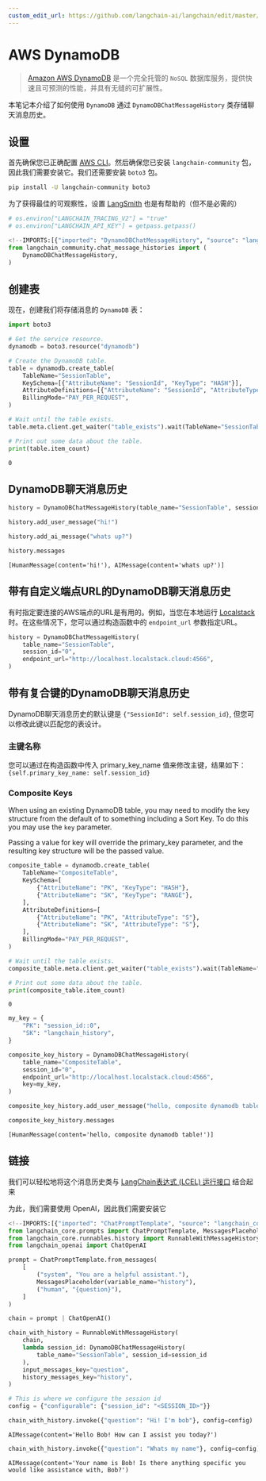 ```yaml
---
custom_edit_url: https://github.com/langchain-ai/langchain/edit/master/docs/docs/integrations/memory/aws_dynamodb.ipynb
---
```

# AWS DynamoDB

>[Amazon AWS DynamoDB](https://awscli.amazonaws.com/v2/documentation/api/latest/reference/dynamodb/index.html) 是一个完全托管的 `NoSQL` 数据库服务，提供快速且可预测的性能，并具有无缝的可扩展性。

本笔记本介绍了如何使用 `DynamoDB` 通过 `DynamoDBChatMessageHistory` 类存储聊天消息历史。

## 设置

首先确保您已正确配置 [AWS CLI](https://docs.aws.amazon.com/cli/latest/userguide/cli-chap-configure.html)。然后确保您已安装 `langchain-community` 包，因此我们需要安装它。我们还需要安装 `boto3` 包。

```bash
pip install -U langchain-community boto3
```

为了获得最佳的可观察性，设置 [LangSmith](https://smith.langchain.com/) 也是有帮助的（但不是必需的）


```python
# os.environ["LANGCHAIN_TRACING_V2"] = "true"
# os.environ["LANGCHAIN_API_KEY"] = getpass.getpass()
```


```python
<!--IMPORTS:[{"imported": "DynamoDBChatMessageHistory", "source": "langchain_community.chat_message_histories", "docs": "https://python.langchain.com/api_reference/community/chat_message_histories/langchain_community.chat_message_histories.dynamodb.DynamoDBChatMessageHistory.html", "title": "AWS DynamoDB"}]-->
from langchain_community.chat_message_histories import (
    DynamoDBChatMessageHistory,
)
```

## 创建表

现在，创建我们将存储消息的 `DynamoDB` 表：


```python
import boto3

# Get the service resource.
dynamodb = boto3.resource("dynamodb")

# Create the DynamoDB table.
table = dynamodb.create_table(
    TableName="SessionTable",
    KeySchema=[{"AttributeName": "SessionId", "KeyType": "HASH"}],
    AttributeDefinitions=[{"AttributeName": "SessionId", "AttributeType": "S"}],
    BillingMode="PAY_PER_REQUEST",
)

# Wait until the table exists.
table.meta.client.get_waiter("table_exists").wait(TableName="SessionTable")

# Print out some data about the table.
print(table.item_count)
```
```output
0
```
## DynamoDB聊天消息历史


```python
history = DynamoDBChatMessageHistory(table_name="SessionTable", session_id="0")

history.add_user_message("hi!")

history.add_ai_message("whats up?")
```


```python
history.messages
```



```output
[HumanMessage(content='hi!'), AIMessage(content='whats up?')]
```


## 带有自定义端点URL的DynamoDB聊天消息历史

有时指定要连接的AWS端点的URL是有用的。例如，当您在本地运行 [Localstack](https://localstack.cloud/) 时。在这些情况下，您可以通过构造函数中的 `endpoint_url` 参数指定URL。


```python
history = DynamoDBChatMessageHistory(
    table_name="SessionTable",
    session_id="0",
    endpoint_url="http://localhost.localstack.cloud:4566",
)
```

## 带有复合键的DynamoDB聊天消息历史
DynamoDB聊天消息历史的默认键是 ```{"SessionId": self.session_id}```, 但您可以修改此键以匹配您的表设计。

### 主键名称
您可以通过在构造函数中传入 primary_key_name 值来修改主键，结果如下：
```{self.primary_key_name: self.session_id}```

### Composite Keys
When using an existing DynamoDB table, you may need to modify the key structure from the default of to something including a Sort Key. To do this you may use the ```key``` parameter.

Passing a value for key will override the primary_key parameter, and the resulting key structure will be the passed value.



```python
composite_table = dynamodb.create_table(
    TableName="CompositeTable",
    KeySchema=[
        {"AttributeName": "PK", "KeyType": "HASH"},
        {"AttributeName": "SK", "KeyType": "RANGE"},
    ],
    AttributeDefinitions=[
        {"AttributeName": "PK", "AttributeType": "S"},
        {"AttributeName": "SK", "AttributeType": "S"},
    ],
    BillingMode="PAY_PER_REQUEST",
)

# Wait until the table exists.
composite_table.meta.client.get_waiter("table_exists").wait(TableName="CompositeTable")

# Print out some data about the table.
print(composite_table.item_count)
```
```output
0
```

```python
my_key = {
    "PK": "session_id::0",
    "SK": "langchain_history",
}

composite_key_history = DynamoDBChatMessageHistory(
    table_name="CompositeTable",
    session_id="0",
    endpoint_url="http://localhost.localstack.cloud:4566",
    key=my_key,
)

composite_key_history.add_user_message("hello, composite dynamodb table!")

composite_key_history.messages
```



```output
[HumanMessage(content='hello, composite dynamodb table!')]
```


## 链接

我们可以轻松地将这个消息历史类与 [LangChain表达式 (LCEL) 运行接口](/docs/how_to/message_history) 结合起来

为此，我们需要使用 OpenAI，因此我们需要安装它


```python
<!--IMPORTS:[{"imported": "ChatPromptTemplate", "source": "langchain_core.prompts", "docs": "https://python.langchain.com/api_reference/core/prompts/langchain_core.prompts.chat.ChatPromptTemplate.html", "title": "AWS DynamoDB"}, {"imported": "MessagesPlaceholder", "source": "langchain_core.prompts", "docs": "https://python.langchain.com/api_reference/core/prompts/langchain_core.prompts.chat.MessagesPlaceholder.html", "title": "AWS DynamoDB"}, {"imported": "RunnableWithMessageHistory", "source": "langchain_core.runnables.history", "docs": "https://python.langchain.com/api_reference/core/runnables/langchain_core.runnables.history.RunnableWithMessageHistory.html", "title": "AWS DynamoDB"}, {"imported": "ChatOpenAI", "source": "langchain_openai", "docs": "https://python.langchain.com/api_reference/openai/chat_models/langchain_openai.chat_models.base.ChatOpenAI.html", "title": "AWS DynamoDB"}]-->
from langchain_core.prompts import ChatPromptTemplate, MessagesPlaceholder
from langchain_core.runnables.history import RunnableWithMessageHistory
from langchain_openai import ChatOpenAI
```


```python
prompt = ChatPromptTemplate.from_messages(
    [
        ("system", "You are a helpful assistant."),
        MessagesPlaceholder(variable_name="history"),
        ("human", "{question}"),
    ]
)

chain = prompt | ChatOpenAI()
```


```python
chain_with_history = RunnableWithMessageHistory(
    chain,
    lambda session_id: DynamoDBChatMessageHistory(
        table_name="SessionTable", session_id=session_id
    ),
    input_messages_key="question",
    history_messages_key="history",
)
```


```python
# This is where we configure the session id
config = {"configurable": {"session_id": "<SESSION_ID>"}}
```


```python
chain_with_history.invoke({"question": "Hi! I'm bob"}, config=config)
```



```output
AIMessage(content='Hello Bob! How can I assist you today?')
```



```python
chain_with_history.invoke({"question": "Whats my name"}, config=config)
```



```output
AIMessage(content='Your name is Bob! Is there anything specific you would like assistance with, Bob?')
```

